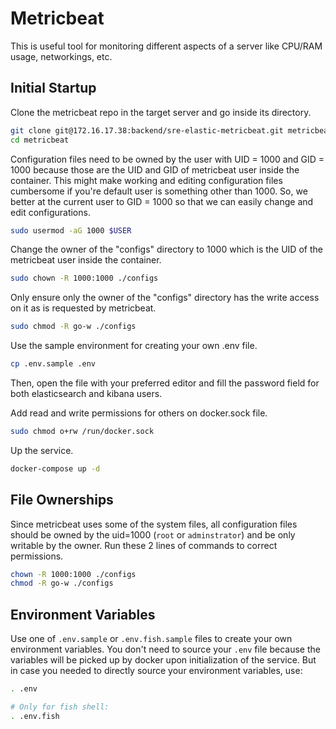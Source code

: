 # Metricbeat

This is useful tool for monitoring different aspects of a server like CPU/RAM usage, networkings, etc.

## Initial Startup

Clone the metricbeat repo in the target server and go inside its directory.

```bash
git clone git@172.16.17.38:backend/sre-elastic-metricbeat.git metricbeat
cd metricbeat
```

Configuration files need to be owned by the user with UID = 1000 and GID = 1000 because those are the UID and GID of metricbeat user inside the container. This might make working and editing configuration files cumbersome if you're default user is something other than 1000. So, we better at the current user to GID = 1000 so that we can easily change and edit configurations.

```bash
sudo usermod -aG 1000 $USER
```

Change the owner of the "configs" directory to 1000 which is the UID of the metricbeat user inside the container.

```bash
sudo chown -R 1000:1000 ./configs
```

Only ensure only the owner of the "configs" directory has the write access on it as is requested by metricbeat.

```bash
sudo chmod -R go-w ./configs
```

Use the sample environment for creating your own .env file.

```bash
cp .env.sample .env
```

Then, open the file with your preferred editor and fill the password field for both elasticsearch and kibana users. 

Add read and write permissions for others on docker.sock file.
```bash
sudo chmod o+rw /run/docker.sock
```

Up the service.

```bash
docker-compose up -d
```

## File Ownerships

Since metricbeat uses some of the system files, all configuration files should be owned by the uid=1000 (`root` or `adminstrator`) and be only writable by the owner. Run these 2 lines of commands to correct permissions.

```bash
chown -R 1000:1000 ./configs
chmod -R go-w ./configs
```

## Environment Variables

Use one of `.env.sample` or `.env.fish.sample` files to create your own environment variables. You don't need to source your `.env` file because the variables will be picked up by docker upon initialization of the service. But in case you needed to directly source your environment variables, use:

```bash
. .env

# Only for fish shell:
. .env.fish
```

